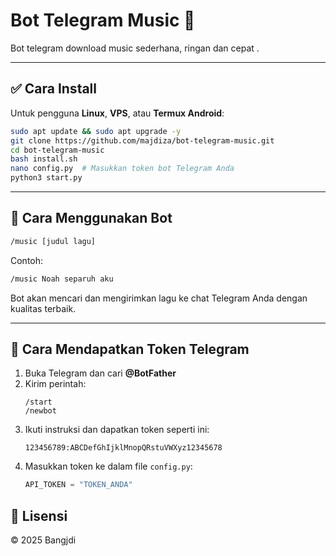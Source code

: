# Bot Telegram Music 🎵

Bot telegram download music sederhana, ringan dan cepat .

---

## ✅ Cara Install

Untuk pengguna **Linux**, **VPS**, atau **Termux Android**:

```bash
sudo apt update && sudo apt upgrade -y
git clone https://github.com/majdiza/bot-telegram-music.git
cd bot-telegram-music
bash install.sh
nano config.py  # Masukkan token bot Telegram Anda
python3 start.py
```

---

## 💬 Cara Menggunakan Bot

```bash
/music [judul lagu]
```

Contoh:

```bash
/music Noah separuh aku
```

Bot akan mencari dan mengirimkan lagu ke chat Telegram Anda dengan kualitas terbaik.

---

## 🔑 Cara Mendapatkan Token Telegram

1. Buka Telegram dan cari **@BotFather**
2. Kirim perintah:
   ```
   /start
   /newbot
   ```
3. Ikuti instruksi dan dapatkan token seperti ini:
   ```
   123456789:ABCDefGhIjklMnopQRstuVWXyz12345678
   ```
4. Masukkan token ke dalam file `config.py`:
   ```python
   API_TOKEN = "TOKEN_ANDA"
   ```

## 📄 Lisensi

© 2025 Bangjdi
